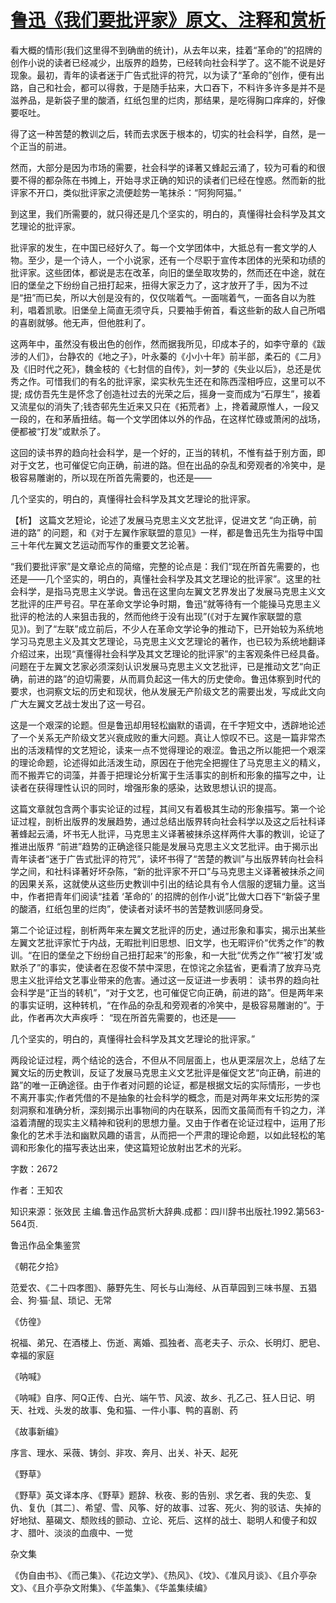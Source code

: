 # [鲁迅《我们要批评家》原文、注释和赏析](https://www.vrrw.net/wx/9628.html)

看大概的情形(我们这里得不到确凿的统计)，从去年以来，挂着“革命的”的招牌的创作小说的读者已经减少，出版界的趋势，已经转向社会科学了。这不能不说是好现象。最初，青年的读者迷于广告式批评的符咒，以为读了“革命的”创作，便有出路，自己和社会，都可以得救，于是随手拈来，大口吞下，不料许多许多是并不是滋养品，是新袋子里的酸酒，红纸包里的烂肉，那结果，是吃得胸口痒痒的，好像要呕吐。

得了这一种苦楚的教训之后，转而去求医于根本的，切实的社会科学，自然，是一个正当的前进。

然而，大部分是因为市场的需要，社会科学的译著又蜂起云涌了，较为可看的和很要不得的都杂陈在书摊上，开始寻求正确的知识的读者们已经在惶惑。然而新的批评家不开口，类似批评家之流便趁势一笔抹杀：“阿狗阿猫。”

到这里，我们所需要的，就只得还是几个坚实的，明白的，真懂得社会科学及其文艺理论的批评家。

批评家的发生，在中国已经好久了。每一个文学团体中，大抵总有一套文学的人物。至少，是一个诗人，一个小说家，还有一个尽职于宣传本团体的光荣和功绩的批评家。这些团体，都说是志在改革，向旧的堡垒取攻势的，然而还在中途，就在旧的堡垒之下纷纷自己扭打起来，扭得大家乏力了，这才放开了手，因为不过是“扭”而已矣，所以大创是没有的，仅仅喘着气。一面喘着气，一面各自以为胜利，唱着凯歌。旧堡垒上简直无须守兵，只要袖手俯首，看这些新的敌人自己所唱的喜剧就够。他无声，但他胜利了。

这两年中，虽然没有极出色的创作，然而据我所见，印成本子的，如李守章的《跋涉的人们》，台静农的《地之子》，叶永蓁的《小小十年》前半部，柔石的《二月》及《旧时代之死》，魏金枝的《七封信的自传》，刘一梦的《失业以后》，总还是优秀之作。可惜我们的有名的批评家，梁实秋先生还在和陈西滢相呼应，这里可以不提; 成仿吾先生是怀念了创造社过去的光荣之后，摇身一变而成为“石厚生”，接着又流星似的消失了;钱杏邨先生近来又只在《拓荒者》上，搀着藏原惟人，一段又一段的，在和茅盾扭结。每一个文学团体以外的作品，在这样忙碌或萧闲的战场，便都被“打发”或默杀了。

这回的读书界的趋向社会科学，是一个好的，正当的转机，不惟有益于别方面，即对于文艺，也可催促它向正确，前进的路。但在出品的杂乱和旁观者的冷笑中，是极容易雕谢的，所以现在所首先需要的，也还是——

几个坚实的，明白的，真懂得社会科学及其文艺理论的批评家。



【析】 这篇文艺短论，论述了发展马克思主义文艺批评，促进文艺 “向正确，前进的路” 的问题，和《对于左翼作家联盟的意见》一样，都是鲁迅先生为指导中国三十年代左翼文艺运动而写作的重要文艺论著。

“我们要批评家”是文章论点的简缩，完整的论点是：我们“现在所首先需要的，也还是——几个坚实的，明白的，真懂社会科学及其文艺理论的批评家”。这里的社会科学，是指马克思主义学说。鲁迅在这里向左翼文艺界发出了发展马克思主义文艺批评的庄严号召。早在革命文学论争时期，鲁迅“就等待有一个能操马克思主义批评的枪法的人来狙击我的，然而他终于没有出现”(《对于左翼作家联盟的意见》)。到了“左联”成立前后，不少人在革命文学论争的推动下，已开始较为系统地学习马克思主义及其文艺理论，马克思主义文艺理论的著作，也已较为系统地翻译介绍过来，出现“真懂得社会科学及其文艺理论的批评家”的主客观条件已经具备。问题在于左翼文艺家必须深刻认识发展马克思主义文艺批评，已是推动文艺“向正确，前进的路”的迫切需要，从而肩负起这一伟大的历史使命。鲁迅体察到时代的要求，也洞察文坛的历史和现状，他从发展无产阶级文艺的需要出发，写成此文向广大左翼文艺战士发出了这一号召。

这是一个艰深的论题。但是鲁迅却用轻松幽默的语调，在千字短文中，透辟地论述了一个关系无产阶级文艺兴衰成败的重大问题。真让人惊叹不已。这是一篇非常杰出的活泼精悍的文艺短论，读来一点不觉得理论的艰涩。鲁迅之所以能把一个艰深的理论命题，论述得如此活泼生动，原因在于他完全把握住了马克思主义的精义，而不搬弄它的词藻，并善于把理论分析寓于生活事实的剖析和形象的描写之中，让读者在获得理性认识的同时，增强形象的感染，达致思想认识的提高。

这篇文章就包含两个事实论证的过程，其间又有着极其生动的形象描写。第一个论证过程，剖析出版界的发展趋势，通过总结出版界转向社会科学以及这之后社科译著蜂起云涌，坏书无人批评，马克思主义译著被抹杀这样两件大事的教训，论证了推进出版界 “前进”趋势的正确途径只能是发展马克思主义文艺批评。由于揭示出青年读者“迷于广告式批评的符咒”，读坏书得了“苦楚的教训”与出版界转向社会科学之间，和社科译著好坏杂陈，“新的批评家不开口”与马克思主义译著被抹杀之间的因果关系，这就使从这些历史教训中引出的结论具有令人信服的逻辑力量。这当中，作者把青年们阅读“挂着 ‘革命的’ 的招牌的创作小说”比做大口吞下“新袋子里的酸酒，红纸包里的烂肉”，使读者对读坏书的苦楚教训感同身受。

第二个论证过程，剖析两年来左翼文艺批评的历史，通过形象和事实，揭示出某些左翼文艺批评家忙于内战，无暇批判旧思想、旧文学，也无暇评价“优秀之作”的教训。“在旧的堡垒之下纷纷自己扭打起来”的形象，和一大批“优秀之作”“被‘打发’或默杀了”的事实，使读者在忍俊不禁中深思，在惊诧之余猛省，更看清了放弃马克思主义批评给文艺事业带来的危害。通过这一反证进一步表明： 读书界的趋向社会科学是“正当的转机”，“对于文艺，也可催促它向正确，前进的路”。但是两年来的事实证明，这种转机，“在作品的杂乱和旁观者的冷笑中，是极容易雕谢的”。于此，作者再次大声疾呼： “现在所首先需要的，也还是——

几个坚实的，明白的，真懂得社会科学及其文艺理论的批评家。”

两段论证过程，两个结论的迭合，不但从不同层面上，也从更深层次上，总结了左翼文坛的历史教训，反证了发展马克思主义文艺批评是催促文艺“向正确，前进的路”的唯一正确途径。由于作者对问题的论证，都是根据文坛的实际情形，一步也不离开事实;作者凭借的不是抽象的社会科学的概念，而是对两年来文坛形势的深刻洞察和准确分析，深刻揭示出事物间的内在联系，因而文虽简而有千钧之力，洋溢着清醒的现实主义精神和锐利的思想力量。又由于作者在论证过程中，运用了形象化的艺术手法和幽默风趣的语言，从而把一个严肃的理论命题，以如此轻松的笔调和形象化的描写表达出来，使这篇短论放射出艺术的光彩。

字数：2672

作者：王知农

知识来源：张效民 主编.鲁迅作品赏析大辞典.成都：四川辞书出版社.1992.第563-564页.

鲁迅作品全集鉴赏

《朝花夕拾》

范爱农、《二十四孝图》、藤野先生、阿长与山海经、从百草园到三味书屋、五猖会、狗·猫·鼠、琐记、无常

《仿徨》

祝福、弟兄、在酒楼上、伤逝、离婚、孤独者、高老夫子、示众、长明灯、肥皂、幸福的家庭

《呐喊》

《呐喊》自序、阿Q正传、白光、端午节、风波、故乡、孔乙己、狂人日记、明天、社戏、头发的故事、兔和猫、一件小事、鸭的喜剧、药

《故事新编》

序言、理水、采薇、铸剑、非攻、奔月、出关、补天、起死

《野草》

《野草》英文译本序、《野草》题辞、秋夜、影的告别、求乞者、我的失恋、复仇、复仇〔其二〕、希望、雪、风筝、好的故事、过客、死火、狗的驳诘、失掉的好地狱、墓碣文、颓败线的颤动、立论、死后、这样的战士、聪明人和傻子和奴才、腊叶、淡淡的血痕中、一觉

杂文集

《伪自由书》、《而己集》、《花边文学》、《热风》、《坟》、《准风月谈》、《且介亭杂文》、《且介亭杂文附集》、《华盖集》、《华盖集续编》

